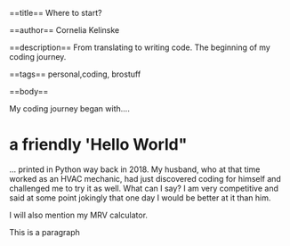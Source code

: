 ==title==
Where to start?

==author==
Cornelia Kelinske

==description==
From translating to writing code. The beginning of my coding journey.


==tags==
personal,coding, brostuff

==body==

My coding journey began with....  
                                  
# a friendly 'Hello World"

... printed in Python way back in 2018. My husband, who at that time worked as an HVAC mechanic, had just discovered coding for himself and
challenged me to try it as well. What can I say? I am very competitive and said at some point jokingly that one day I would be better at it than him.




I will also mention my MRV calculator.

This is a paragraph